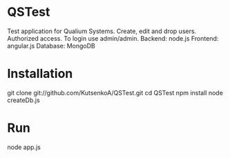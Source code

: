 QSTest
======

Test application for Qualium Systems. Create, edit and drop users. Authorized access. To login use admin/admin.
Backend: node.js
Frontend: angular.js
Database: MongoDB

Installation
============

git clone git://github.com/KutsenkoA/QSTest.git
cd QSTest
npm install
node createDb.js

Run
===

node app.js
